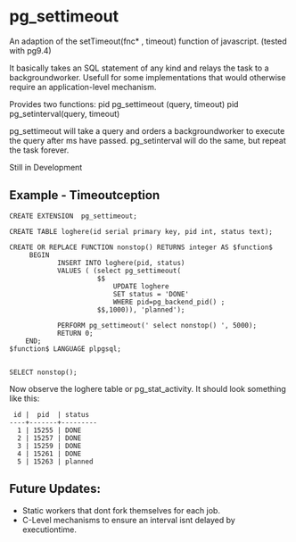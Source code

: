 # pg_settimeout
An adaption of the setTimeout(fnc* , timeout) function of javascript.
(tested with pg9.4)

It basically takes an SQL statement of any kind and relays the task to a backgroundworker.
Usefull for some implementations that would otherwise require an application-level mechanism.

Provides two functions:
    pid pg_settimeout (query, timeout)
    pid pg_setinterval(query, timeout)

pg_settimeout will take a query and orders a backgroundworker to execute the query after <timeout>ms have passed.
pg_setinterval will do the same, but repeat the task forever.

Still in Development

## Example - Timeoutception


    CREATE EXTENSION  pg_settimeout;

    CREATE TABLE loghere(id serial primary key, pid int, status text);

    CREATE OR REPLACE FUNCTION nonstop() RETURNS integer AS $function$
         BEGIN
                INSERT INTO loghere(pid, status) 
                VALUES ( (select pg_settimeout(
                          $$
                              UPDATE loghere 
                              SET status = 'DONE' 
                              WHERE pid=pg_backend_pid() ;      
                          $$,1000)), 'planned');
 
                PERFORM pg_settimeout(' select nonstop() ', 5000);
                RETURN 0;
        END;
    $function$ LANGUAGE plpgsql;


    SELECT nonstop();


Now observe the loghere table or pg_stat_activity. It should look something like this:


     id |  pid  | status  
    ----+-------+---------
      1 | 15255 | DONE
      2 | 15257 | DONE
      3 | 15259 | DONE
      4 | 15261 | DONE
      5 | 15263 | planned


## Future Updates:
- Static workers that dont fork themselves for each job.
- C-Level mechanisms to ensure an interval isnt delayed by executiontime.
